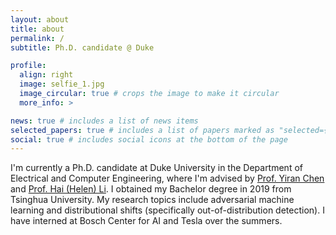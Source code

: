 ```yaml
---
layout: about
title: about
permalink: /
subtitle: Ph.D. candidate @ Duke

profile:
  align: right
  image: selfie_1.jpg
  image_circular: true # crops the image to make it circular
  more_info: >

news: true # includes a list of news items
selected_papers: true # includes a list of papers marked as "selected={true}"
social: true # includes social icons at the bottom of the page
---
```


I'm currently a Ph.D. candidate at Duke University in the Department of Electrical and Computer Engineering, where I'm advised by [Prof. Yiran Chen](https://cei.pratt.duke.edu/people/yiran-chen) and [Prof. Hai (Helen) Li](https://cei.pratt.duke.edu/people/hai-helen-li). I obtained my Bachelor degree in 2019 from Tsinghua University. My research topics include adversarial machine learning and distributional shifts (specifically out-of-distribution detection). I have interned at Bosch Center for AI and Tesla over the summers.
